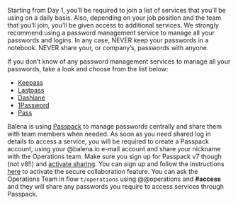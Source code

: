 Starting from Day 1, you’ll be required to join a list of services that you’ll be using on a daily basis. Also, depending on your job position and the team that you’ll join, you’ll be given access to additional services. We strongly recommend using a password management service to manage all your passwords and logins. In any case, NEVER keep your passwords in a notebook. NEVER share your, or company’s, passwords with anyone. 

If you don’t know of any password management services to manage all your passwords, take a look and choose from the list below: 

* [Keepass](http://keepass.info/)
* [Lastpass](https://lastpass.com/)
* [Dashlane](https://www.dashlane.com/)
* [1Password](https://1password.com/)
* [Pass](https://www.passwordstore.org)

Balena is using [Passpack](https://www.passpack.com/online/) to manage passwords centrally and share them with team members when needed. As soon as you need shared log in details to access a service, you will be required to create a Passpack account, using your @balena.io e-mail account and share your nickname with the Operations team. Make sure you sign up for Passpack v7 though (not v8!!) and [activate sharing](https://help.passpack.com/knowledgebase/idx.php/46/107/article/How-to-Activate-Secure-Collaboration-Features.html). You can sign up and follow the instructions [here](https://support.passpack.com/hc/en-us/articles/200730564-How-to-Activate-Secure-Collaboration-Features#passpack7) to activate the secure collaboration feature. You can ask the Operations Team in flow `t/operations` using @@operations and **#access** and they will share any passwords you require to access services through Passpack. 